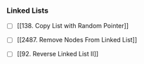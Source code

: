 ### Linked Lists
- [ ] [[138. Copy List with Random Pointer]]
- [ ] [[2487. Remove Nodes From Linked List]]
- [ ] [[92. Reverse Linked List II]]

